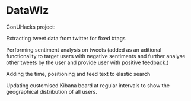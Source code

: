 # DataWIz

ConUHacks project:

Extracting tweet data from twitter for fixed #tags

Performing sentiment analysis on tweets (added as an aditional functionality to target users with negative sentiments and further analyse other tweets by the user and provide user with positive feedback.)

Adding the time, positioning and feed text to elastic search

Updating customised Kibana board at regular intervals to show the geographical distribution of all users.

